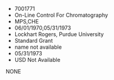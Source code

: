 * 7001771
* On-Line Control For Chromatography
* MPS,CHE
* 06/01/1970,05/31/1973
* Lockhart Rogers, Purdue University
* Standard Grant
*   name not available
* 05/31/1973
* USD Not Available

NONE
